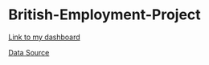 # British-Employment-Project

[Link to my dashboard](https://public.tableau.com/app/profile/louella.g/viz/BritishJobsperIndustry/Dashboard1)

[Data Source](https://public.tableau.com/app/learn/sample-data )
